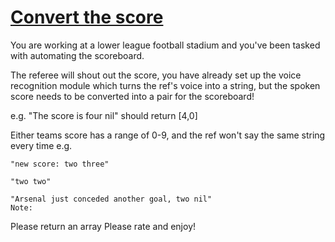 # [Convert the score](https://www.codewars.com/kata/5b6c220fa0a661fbf200005d) #

You are working at a lower league football stadium and you've been tasked with automating the scoreboard.

The referee will shout out the score, you have already set up the voice recognition module which turns the ref's voice into a string, but the spoken score needs to be converted into a pair for the scoreboard!

e.g. "The score is four nil" should return [4,0]

Either teams score has a range of 0-9, and the ref won't say the same string every time e.g.

    "new score: two three"
      
    "two two"
      
    "Arsenal just conceded another goal, two nil"
    Note:

Please return an array
Please rate and enjoy!
